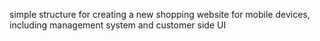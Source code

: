 simple structure for creating a new shopping website for mobile devices, including management system and customer side UI


